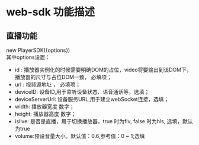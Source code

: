 # web-sdk 功能描述
## 直播功能
new PlayerSDK({options})  
其中options设置： 
* id : 播放器实例化的时候需要明确DOM的占位，video将要输出到该DOM下，播放器的尺寸与占位DOM一致， 必填项； 
* url : 视频源地址 ， 必填项；
* deviceID: 设备ID,用于监听设备状态、语音通话等，选填；
* deviceServerUrl: 设备服务URL,用于建立webSocket连接，选填；  
* width: 播放器宽度 数字；
* height: 播放器高度 数字；
* islive: 是否是直播，用于切换播放器，true 时为flv, false 时为hls, 选填，默认为true
* volume:预设音量大小。默认值：0.6,参考值：0 ~ 1;选填
 
